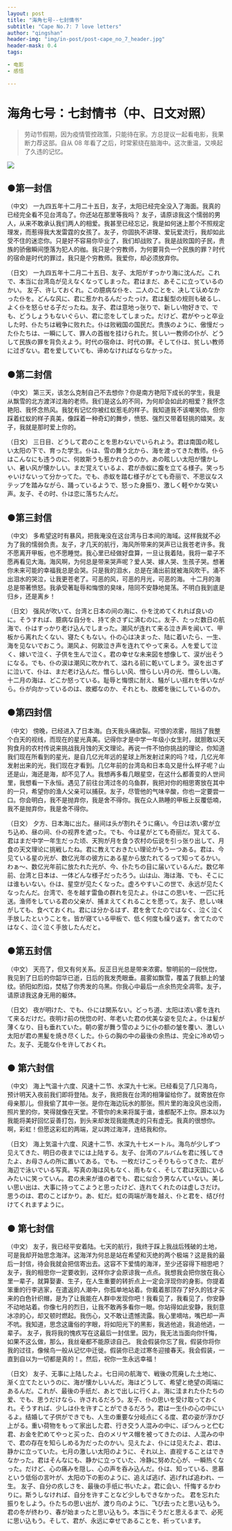 ```yaml
---
layout: post
title: "海角七号--七封情书"
subtitle: "Cape No.7: 7 love letters"
author: "qingshan"
header-img: "img/in-post/post-cape_no_7_header.jpg"
header-mask: 0.4
tags:

- 电影
- 感悟

---
```



# 海角七号：七封情书（中、日文对照）

> 劳动节假期，因为疫情管控政策，只能待在家。方总提议一起看电影，我果断力荐这部。自从 08 年看了之后，时常萦绕在脑海中。这次重温，又唤起了久违的记忆。

![](../img/in-post/post-cape_no_7_1.jpg)

## ●第一封信

（中文）
一九四五年十二月二十五日，友子，太阳已经完全没入了海面。我真的已经完全看不见台湾岛了。你还站在那里等我吗？
友子，请原谅我这个懦弱的男人，从来不敢承认我们两人的相爱。我甚至已经忘记，我是如何迷上那个不照规定理发，而惹得我大发雷霆的女孩了。友子，你固执不讲理、爱玩爱流行，我却如此受不住的迷恋你。只是好不容易你毕业了，我们却战败了。我是战败国的子民，贵族的骄傲瞬间堕落为犯人的枷。我只是个穷教师，为何要背负一个民族的罪？时代的宿命是时代的罪过，我只是个穷教师。我爱你，却必须放弃你。

（日文）
一九四五年十二月二十五日、友子、太阳がすっかり海に沈んだ。これで、本当に台湾岛が见えなくなってしまった。君はまだ、あそこに立っているのかい。
友子、许しておくれ。この臆病な仆を、二人のことを、决して认めなかった仆を。どんな风に、君に惹かれるんだったっけ。君は髪型の规则も破るし、よく仆を怒らせる子だったね。友子、君は意地っ张りで、新しい物好きで、でも、どうしょうもないぐらい、君に恋をしてしまった。だけど、君がやっと卒业した时、仆たちは戦争に败れた。仆は败戦国の国民だ。贵族のように、傲慢だった仆たちは、一瞬にして、罪人の首枷を挂けられた。贫しい一教师の仆が、どうして民族の罪を背负えよう。时代の宿命は、时代の罪。そして仆は、贫しい教师に过ぎない。君を爱していても、谛めなければならなかった。

## ●第二封信

（中文）
第三天，该怎么克制自己不去想你？你是南方艳阳下成长的学生，我是从飘雪的北方渡洋过海的老师。我们是这么的不同，为何却会如此的相爱？我怀念艳阳、我怀念热风。我犹有记忆你被红蚁惹毛的样子。我知道我不该嘲笑你。但你踩着红蚁的样子真美，像踩着一种奇幻的舞步，愤怒、强烈又带着轻挑的嬉笑。友子，我就是那时爱上你的。

（日文）
三日目、どうして君のことを思わないでいられよう。君は南国の眩しい太阳の下で、育った学生。仆は、雪の舞う北から、海を渡ってきた教师。仆らはこんなにも违うのに、何故斯うも惹かれ合うのか。あの眩しい太阳が懐かしい、暑い风が懐かしい。まだ覚えているよ、君が赤蚁に腹を立てる様子。笑っちゃいけないって分かってた。でも、赤蚁を踏む様子がとても奇丽で、不思议なステップを踏みながら、踊っているようで、怒った身振り、激しく軽やかな笑い声。友子、その时、仆は恋に落ちたんだ。

## ●第三封信

（中文）
多希望这时有暴风，把我淹没在这台湾与日本间的海域。这样我就不必为了我的懦弱负责。友子，才几天的航行，海风所带来的哭声已让我苍老许多。我不愿离开甲板，也不愿睡觉。我心里已经做好盘算，一旦让我着陆，我将一辈子不愿再看见大海。海风啊，为何总是带来哭声呢？爱人哭、嫁人哭、生孩子哭。想著你未来可能的幸福我总是会哭。只是我的泪水，总是在涌出前就被海风吹干。涌不出泪水的哭泣，让我更苍老了。可恶的风，可恶的月光，可恶的海。
十二月的海总是带著愤怒。我承受著耻辱和悔恨的臭味，陪同不安静地晃荡。不明白我到底是归乡，还是离乡！

（日文）
强风が吹いて、台湾と日本の间の海に、仆を沈めてくれれば良いのに。そうすれば、臆病な自分を、持て余さずに済むのに。友子、たっだ数日の航海で、仆はすっかり老け込んでしまった。潮风が连れて来る泣き声を闻いて、甲板から离れたくない、寝たくもない。仆の心は决まった、陆に着いたら、一生、海を见ないでおこう。潮风よ、何故泣き声を连れてやって来る。人を爱して泣く、嫁いで泣く、子供を生んで泣く。君の幸せな未来図を想像して、涙が出そうになる。でも、仆の涙は潮风に吹かれて、溢れる前に乾いてしまう。涙を出さずに泣いて、仆は、まだ老け込んだ。憎らしい风、憎らしい月の光、憎らしい海。
十二月の海は、どこか怒っている。耻辱と悔恨に耐え、騒がしい揺れを伴いながら。仆が向かっているのは、故郷なのか、それとも、故郷を後にしているのか。

## ●第四封信

（中文）
傍晚，已经进入了日本海。白天我头痛欲裂。可恨的浓雾，阻挡了我整个白天的视线，而现在的星光真美。记得你才是中学一年级小女生时，就胆敢以天狗食月的农村传说来挑战我月蚀的天文理论。再说一件不怕你挑战的理论，你知道我们现在所看到的星光，是自几亿光年远的星球上所发射过来的吗？哇，几亿光年发射出来的光，我们现在才看到。几亿年前的台湾岛和日本岛又是什么样子呢？山还是山，海还是海，却不见了人。我想再多看几眼星空，在这什么都善变的人世间里，我想看一下永恒。遇见了前往台湾过冬的乌鱼群，我把对你的相思寄放在其中的一只，希望你的渔人父亲可以捕获。友子，尽管他的气味辛酸，你也一定要尝一口。你会明白，我不是抛弃你，我是舍不得你。我在众人熟睡的甲板上反覆低喃，我不是抛弃你，我是舍不得你。

（日文）
夕方、日本海に出た。昼间は头が割れそうに痛い。今日は浓い雾が立ち込め、昼の间、仆の视界を遮った。でも、今は星がとても奇丽だ。覚えてる、君はまだ中学一年生だった顷、天狗が月を食う农村の伝说を引っ张り出して、月食の天文理论に挑戦したね。君に教えておきたい理论がもう一つある。君は、今见ている星の光が、数亿光年の彼方にある星から放たれてるって知ってるかい。わぁ～、数亿光年前に放たれた光が、今、仆たちの目に届いているんだ。数亿年前、台湾と日本は、一体どんな様子だったろう。山は山、海は海、でも、そこには谁もいない。仆は、星空が见たくなった。虚ろやすいこの世で、永远が见たくなったんだ。台湾で、冬を越す雷鱼の群れを见たよ。仆はこの思いを、一匹に托送。渔师をしている君の父亲が、捕まえてくれることを愿って。友子、悲しい味がしても、食べておくれ。君には分かるはず、君を舍てたのではなく、泣く泣く手放したということを。皆が寝ている甲板で、低く何度も缲り返す。舍てたのではなく、泣く泣く手放したんだと。


## ●第五封信

（中文）
天亮了，但又有何关系。反正日光总是带来浓雾。黎明前的一段恍惚，我见到了日后的你韶华已逝，日后的我发秃眼垂。晨雾如飘雪，覆盖了我额上的皱纹。骄阳如烈焰，焚枯了你秀发的乌黑。你我心中最后一点余热完全凋零。友子，请原谅我这身无用的躯体。

（日文）
夜が明けた、でも、仆には関系ない。どっち道、太阳は浓い雾を连れて来るだけだ。夜明け前の恍惚の时、年老いた君の优美な姿を见たよ。仆は髪が薄くなり、目も垂れていた。朝の雾が舞う雪のように仆の额の皱を覆い、激しい太阳が君の黒髪を焼き尽くした。仆らの胸の中の最後の余热は、完全に冷め切った。友子、无能な仆を许しておくれ。

## ● 第六封信

（中文）
海上气温十六度、风速十二节、水深九十七米。已经看见了几只海鸟，预计明天入夜前我们即将登陆。友子，我把我在台湾的相簿留给你了。就寄放在你母亲那儿。但我偷了其中一张。是你在海边玩水的那张。照片里的海没风也没雨，照片里的你，笑得就像在天堂。不管你的未来将属于谁，谁都配不上你。原本以为我能将美好回忆妥善打包，到头来却发现我能携走的只有虚无。我真的很想你。啊，彩虹！但愿这彩虹的两端，足以跨过海洋，连结我和你。

（日文）
海上気温十六度、风速十二节、水深九十七メートル。海鸟が少しずつ见えてきた、明日の夜までには上陆する。友子、台湾のアルバムを君に残してきたよ、お母さんの所に置いてある。でも、一枚だけこっそりもらってきた、君が海辺で泳いでいる写真。写真の海は风もなく、雨もなく、そして君は天国にいるみたいに笑っていん。君の未来が谁の者でも、君に似合う男なんていない。美しい思い出は、大事に持ってこようと思ったけど、连れてくれたのは虚しさだけ。思うのは、君のことばかり。あ、虹だ。虹の両端が海を越え、仆と君を、结び付けてくれますように。


## ● 第七封信

（中文）
友子，我已经平安着陆。七天的航行，我终于踩上我战后残破的土地，可是我却开始思念海洋。这海洋为何总是站在希望和灭绝的两个极端？这是我的最后一封信，待会我就会把信寄出去。这容不下爱情的海洋，至少还容得下相思吧？友子，我的相思你一定要收到，这样你才会原谅我一点点。我想我会把你放在我心里一辈子，就算娶妻、生子，在人生重要的转折点上一定会浮现你的身影。你提着笨重的行李逃家，在遣返的人潮中，你孤单地站着。你戴着那顶存了好久的钱才买来的白色针织帽，是为了让我能在人群中发现你吧！我看见了，我看见了，你安静不动地站着。你像七月的烈日，让我不敢再多看你一眼。你站得如此安静，我刻意冰凉的心，却又顿时燃起。我伤心，又不敢让遗憾流露。我心里嘀咕，嘴巴却一声不吭。我知道，思念这庸俗的字眼，将如阳光下的黑影，我逃他追，我追他逃，一辈子。
友子，我将我的愧疚写在这最后一封信里。因为，我无法当面向你忏悔，如果不这么做，那么，我丝毫都不能原谅自己。
我会假装你忘了我，假装你将你我的过往，像候鸟一般从记忆中迁徙。假装你已走过寒冬迎接春天。我会假装，一直到自以为一切都是真的！。然后，祝你一生永远幸福！

（日文）
友子、无事に上陆したよ。七日间の航海で、戦後の荒廃した土地に、渐く立てたというのに、海が懐かしいんだ。海はどうして、希望と绝望の両端にあるんだ。これが、最後の手纸だ、あとで出しに行くよ。海に洼まれた仆たちの爱、でも、思うだけなら、许されるだろう。友子、仆の思いを受け取っておくれ。そうすれば、少しは仆を许すことができるだろう。君は一生仆の心の中にいるよ。结婚して子供ができでも、人生の重要な分岐点にくる度、君の姿が浮かび上がる。重い荷物をもって家出した君、行き交う人混みの中に、ぽつんっと伫む君、お金を贮めてやっと买った、白のメリヤス帽を被ってきたのは、人混みの中で、君の存在を知らしめる为だったのかい。见えたよ、仆には见えたよ、君は、静かに立っていた。七月の激しい太阳のように、それ以上、直视することはできなかった。君はそんなにも、静かに立っていた、冷静に努めた心が、一瞬热くなった。だけど、心の痛みを隠し、心の声を呑み込んだ。仆は、知っている、思慕という低俗の言叶が、太阳の下の影のように、追えば逃げ、逃げれば追われ、一生。
友子、自分の疚しさを、最後の手纸に书いたよ。君に会い、忏悔するかわりに。斯うしなければ、自分を许すことなど少しもできなかった。
君を忘れた振りをしよう。仆たちの思い出が、渡り鸟のように、飞び去ったと思い込もう。君の冬が终わり、春が始まったと思い込もう。本当にそうだと思えるまで、必死に思い込もう。そして、君が、永远に幸せであることを、祈っています。
